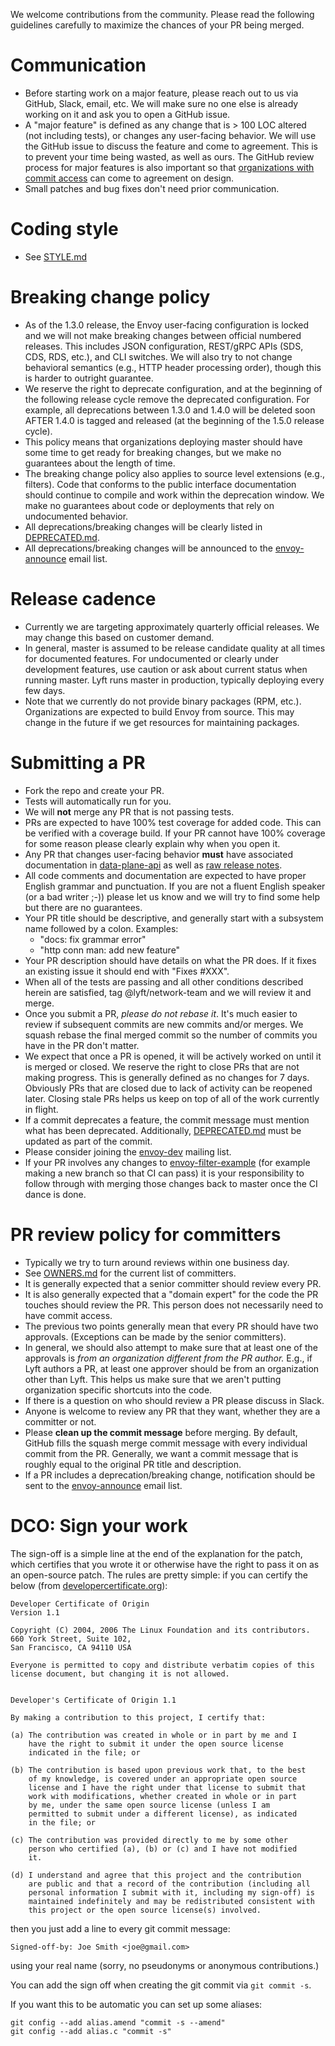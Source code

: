 We welcome contributions from the community. Please read the following guidelines carefully to
maximize the chances of your PR being merged.

# Communication

* Before starting work on a major feature, please reach out to us via GitHub, Slack,
  email, etc. We will make sure no one else is already working on it and ask you to open a
  GitHub issue.
* A "major feature" is defined as any change that is > 100 LOC altered (not including tests), or
  changes any user-facing behavior. We will use the GitHub issue to discuss the feature and come to
  agreement. This is to prevent your time being wasted, as well as ours. The GitHub review process
  for major features is also important so that [organizations with commit access](OWNERS.md) can
  come to agreement on design.
* Small patches and bug fixes don't need prior communication.

# Coding style

* See [STYLE.md](STYLE.md)

# Breaking change policy

* As of the 1.3.0 release, the Envoy user-facing configuration is locked and we will not make
  breaking changes between official numbered releases. This includes JSON configuration, REST/gRPC
  APIs (SDS, CDS, RDS, etc.), and CLI switches. We will also try to not change behavioral semantics
  (e.g., HTTP header processing order), though this is harder to outright guarantee.
* We reserve the right to deprecate configuration, and at the beginning of the following release
  cycle remove the deprecated configuration. For example, all deprecations between 1.3.0 and
  1.4.0 will be deleted soon AFTER 1.4.0 is tagged and released (at the beginning of the 1.5.0
  release cycle).
* This policy means that organizations deploying master should have some time to get ready for
  breaking changes, but we make no guarantees about the length of time.
* The breaking change policy also applies to source level extensions (e.g., filters). Code that
  conforms to the public interface documentation should continue to compile and work within the
  deprecation window. We make no guarantees about code or deployments that rely on undocumented
  behavior.
* All deprecations/breaking changes will be clearly listed in [DEPRECATED.md](DEPRECATED.md).
* All deprecations/breaking changes will be announced to the
  [envoy-announce](https://groups.google.com/forum/#!forum/envoy-announce) email list.

# Release cadence

* Currently we are targeting approximately quarterly official releases. We may change this based
  on customer demand.
* In general, master is assumed to be release candidate quality at all times for documented
  features. For undocumented or clearly under development features, use caution or ask about
  current status when running master. Lyft runs master in production, typically deploying every
  few days.
* Note that we currently do not provide binary packages (RPM, etc.). Organizations are expected to
  build Envoy from source. This may change in the future if we get resources for maintaining
  packages.

# Submitting a PR

* Fork the repo and create your PR.
* Tests will automatically run for you.
* We will **not** merge any PR that is not passing tests.
* PRs are expected to have 100% test coverage for added code. This can be verified with a coverage
  build. If your PR cannot have 100% coverage for some reason please clearly explain why when you
  open it.
* Any PR that changes user-facing behavior **must** have associated documentation in
  [data-plane-api](https://github.com/envoyproxy/data-plane-api/tree/master/docs) as well as
  [raw release notes](RAW_RELEASE_NOTES.md).
* All code comments and documentation are expected to have proper English grammar and punctuation.
  If you are not a fluent English speaker (or a bad writer ;-)) please let us know and we will try
  to find some help but there are no guarantees.
* Your PR title should be descriptive, and generally start with a subsystem name followed by a
  colon. Examples:
  * "docs: fix grammar error"
  * "http conn man: add new feature"
* Your PR description should have details on what the PR does. If it fixes an existing issue it
  should end with "Fixes #XXX".
* When all of the tests are passing and all other conditions described herein are satisfied, tag
  @lyft/network-team and we will review it and merge.
* Once you submit a PR, *please do not rebase it*. It's much easier to review if subsequent commits
  are new commits and/or merges. We squash rebase the final merged commit so the number of commits
  you have in the PR don't matter.
* We expect that once a PR is opened, it will be actively worked on until it is merged or closed.
  We reserve the right to close PRs that are not making progress. This is generally defined as no
  changes for 7 days. Obviously PRs that are closed due to lack of activity can be reopened later.
  Closing stale PRs helps us keep on top of all of the work currently in flight.
* If a commit deprecates a feature, the commit message must mention what has been deprecated.
  Additionally, [DEPRECATED.md](DEPRECATED.md) must be updated as part of the commit.
* Please consider joining the [envoy-dev](https://groups.google.com/forum/#!forum/envoy-dev)
  mailing list.
* If your PR involves any changes to
  [envoy-filter-example](https://github.com/envoyproxy/envoy-filter-example) (for example making a new
  branch so that CI can pass) it is your responsibility to follow through with merging those
  changes back to master once the CI dance is done.

# PR review policy for committers

* Typically we try to turn around reviews within one business day.
* See [OWNERS.md](OWNERS.md) for the current list of committers.
* It is generally expected that a senior committer should review every PR.
* It is also generally expected that a "domain expert" for the code the PR touches should review the
  PR. This person does not necessarily need to have commit access.
* The previous two points generally mean that every PR should have two approvals. (Exceptions can
  be made by the senior committers).
* In general, we should also attempt to make sure that at least one of the approvals is *from an
  organization different from the PR author.* E.g., if Lyft authors a PR, at least one approver
  should be from an organization other than Lyft. This helps us make sure that we aren't putting
  organization specific shortcuts into the code.
* If there is a question on who should review a PR please discuss in Slack.
* Anyone is welcome to review any PR that they want, whether they are a committer or not.
* Please **clean up the commit message** before merging. By default, GitHub fills the squash merge
  commit message with every individual commit from the PR. Generally, we want a commit message
  that is roughly equal to the original PR title and description.
* If a PR includes a deprecation/breaking change, notification should be sent to the
  [envoy-announce](https://groups.google.com/forum/#!forum/envoy-announce) email list.

# DCO: Sign your work

The sign-off is a simple line at the end of the explanation for the
patch, which certifies that you wrote it or otherwise have the right to
pass it on as an open-source patch.  The rules are pretty simple: if you
can certify the below (from
[developercertificate.org](http://developercertificate.org/)):

```
Developer Certificate of Origin
Version 1.1

Copyright (C) 2004, 2006 The Linux Foundation and its contributors.
660 York Street, Suite 102,
San Francisco, CA 94110 USA

Everyone is permitted to copy and distribute verbatim copies of this
license document, but changing it is not allowed.


Developer's Certificate of Origin 1.1

By making a contribution to this project, I certify that:

(a) The contribution was created in whole or in part by me and I
    have the right to submit it under the open source license
    indicated in the file; or

(b) The contribution is based upon previous work that, to the best
    of my knowledge, is covered under an appropriate open source
    license and I have the right under that license to submit that
    work with modifications, whether created in whole or in part
    by me, under the same open source license (unless I am
    permitted to submit under a different license), as indicated
    in the file; or

(c) The contribution was provided directly to me by some other
    person who certified (a), (b) or (c) and I have not modified
    it.

(d) I understand and agree that this project and the contribution
    are public and that a record of the contribution (including all
    personal information I submit with it, including my sign-off) is
    maintained indefinitely and may be redistributed consistent with
    this project or the open source license(s) involved.
```

then you just add a line to every git commit message:

    Signed-off-by: Joe Smith <joe@gmail.com>

using your real name (sorry, no pseudonyms or anonymous contributions.)

You can add the sign off when creating the git commit via `git commit -s`.

If you want this to be automatic you can set up some aliases:

```
git config --add alias.amend "commit -s --amend"
git config --add alias.c "commit -s"
```
